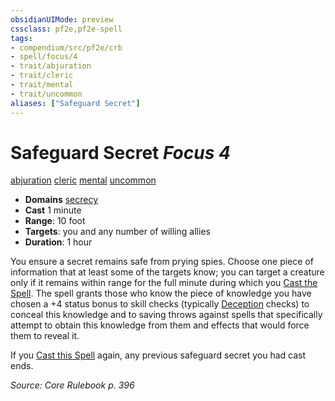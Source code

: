 ```yaml
---
obsidianUIMode: preview
cssclass: pf2e,pf2e-spell
tags:
- compendium/src/pf2e/crb
- spell/focus/4
- trait/abjuration
- trait/cleric
- trait/mental
- trait/uncommon
aliases: ["Safeguard Secret"]
---
```

# Safeguard Secret *Focus 4*   
[abjuration](rules/traits/abjuration.md "Abjuration School Trait")  [cleric](rules/traits/cleric.md "Cleric Class Trait")  [mental](rules/traits/mental.md "Mental Effect Trait")  [uncommon](rules/traits/uncommon.md "Uncommon Rarity Trait")  

- **Domains** [secrecy](compendium/setting/domains.md#Secrecy)
- **Cast** 1 minute 
- **Range**: 10 foot
- **Targets**: you and any number of willing allies
- **Duration**: 1 hour

You ensure a secret remains safe from prying spies. Choose one piece of information that at least some of the targets know; you can target a creature only if it remains within range for the full minute during which you [Cast the Spell](rules/actions/cast-a-spell.md). The spell grants those who know the piece of knowledge you have chosen a +4 status bonus to skill checks (typically [Deception](compendium/skills.md#Deception) checks) to conceal this knowledge and to saving throws against spells that specifically attempt to obtain this knowledge from them and effects that would force them to reveal it.

If you [Cast this Spell](rules/actions/cast-a-spell.md) again, any previous safeguard secret you had cast ends.

*Source: Core Rulebook p. 396*